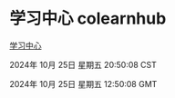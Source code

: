 # 学习中心 colearnhub
[学习中心](http://219.139.199.238:56308/colearnhub/)

2024年 10月 25日 星期五 20:50:08 CST

2024年 10月 25日 星期五 12:50:08 GMT
